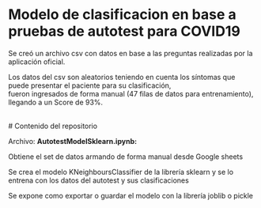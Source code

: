 # Modelo de clasificacion en base a pruebas de autotest para COVID19
<p>Se creó un archivo csv con datos en base a las preguntas realizadas por la aplicación oficial.</p>
<p>Los datos del csv son aleatorios teniendo en cuenta los síntomas que puede presentar el paciente para su clasificación, <br>
fueron ingresados de forma manual (47 filas de datos para entrenamiento), llegando a un Score de 93%.
</p>
<br>
# Contenido del repositorio
<p>Archivo: <b>AutotestModelSklearn.ipynb:</b></p>
<p>Obtiene el set de datos armando de forma manual desde Google sheets</p>
<p>Se crea el modelo KNeighboursClassifier de la librería sklearn y se lo entrena con los datos del autotest y sus clasificaciones</p>
<p>Se expone como exportar o guardar el modelo con la librería joblib o pickle</p>



